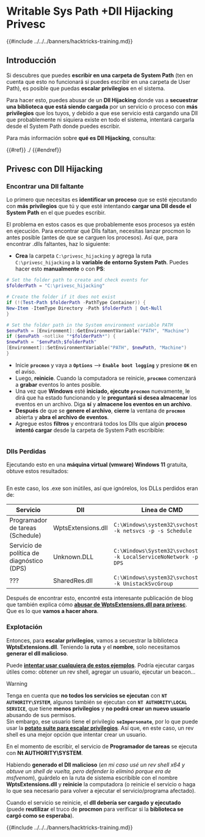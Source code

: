 # Writable Sys Path +Dll Hijacking Privesc

{{#include ../../../banners/hacktricks-training.md}}

## Introducción

Si descubres que puedes **escribir en una carpeta de System Path** (ten en cuenta que esto no funcionará si puedes escribir en una carpeta de User Path), es posible que puedas **escalar privilegios** en el sistema.

Para hacer esto, puedes abusar de un **Dll Hijacking** donde vas a **secuestrar una biblioteca que está siendo cargada** por un servicio o proceso con **más privilegios** que los tuyos, y debido a que ese servicio está cargando una Dll que probablemente ni siquiera existe en todo el sistema, intentará cargarla desde el System Path donde puedes escribir.

Para más información sobre **qué es Dll Hijacking**, consulta:

{{#ref}}
./
{{#endref}}

## Privesc con Dll Hijacking

### Encontrar una Dll faltante

Lo primero que necesitas es **identificar un proceso** que se esté ejecutando con **más privilegios** que tú y que esté intentando **cargar una Dll desde el System Path** en el que puedes escribir.

El problema en estos casos es que probablemente esos procesos ya estén en ejecución. Para encontrar qué Dlls faltan, necesitas lanzar procmon lo antes posible (antes de que se carguen los procesos). Así que, para encontrar .dlls faltantes, haz lo siguiente:

- **Crea** la carpeta `C:\privesc_hijacking` y agrega la ruta `C:\privesc_hijacking` a la **variable de entorno System Path**. Puedes hacer esto **manualmente** o con **PS**:
```powershell
# Set the folder path to create and check events for
$folderPath = "C:\privesc_hijacking"

# Create the folder if it does not exist
if (!(Test-Path $folderPath -PathType Container)) {
New-Item -ItemType Directory -Path $folderPath | Out-Null
}

# Set the folder path in the System environment variable PATH
$envPath = [Environment]::GetEnvironmentVariable("PATH", "Machine")
if ($envPath -notlike "*$folderPath*") {
$newPath = "$envPath;$folderPath"
[Environment]::SetEnvironmentVariable("PATH", $newPath, "Machine")
}
```
- Inicie **`procmon`** y vaya a **`Options`** --> **`Enable boot logging`** y presione **`OK`** en el aviso.
- Luego, **reinicie**. Cuando la computadora se reinicie, **`procmon`** comenzará a **grabar** eventos lo antes posible.
- Una vez que **Windows** esté **iniciado, ejecute `procmon`** nuevamente, le dirá que ha estado funcionando y le **preguntará si desea almacenar** los eventos en un archivo. Diga **sí** y **almacene los eventos en un archivo**.
- **Después** de que se **genere el archivo**, **cierre** la ventana de **`procmon`** abierta y **abra el archivo de eventos**.
- Agregue estos **filtros** y encontrará todos los Dlls que algún **proceso intentó cargar** desde la carpeta de System Path escribible:

<figure><img src="../../../images/image (945).png" alt=""><figcaption></figcaption></figure>

### Dlls Perdidas

Ejecutando esto en una **máquina virtual (vmware) Windows 11** gratuita, obtuve estos resultados:

<figure><img src="../../../images/image (607).png" alt=""><figcaption></figcaption></figure>

En este caso, los .exe son inútiles, así que ignórelos, los DLLs perdidos eran de:

| Servicio                         | Dll                | Línea de CMD                                                        |
| ------------------------------- | ------------------ | ------------------------------------------------------------------ |
| Programador de tareas (Schedule) | WptsExtensions.dll | `C:\Windows\system32\svchost.exe -k netsvcs -p -s Schedule`       |
| Servicio de política de diagnóstico (DPS) | Unknown.DLL        | `C:\Windows\System32\svchost.exe -k LocalServiceNoNetwork -p -s DPS` |
| ???                             | SharedRes.dll      | `C:\Windows\system32\svchost.exe -k UnistackSvcGroup`             |

Después de encontrar esto, encontré esta interesante publicación de blog que también explica cómo [**abusar de WptsExtensions.dll para privesc**](https://juggernaut-sec.com/dll-hijacking/#Windows_10_Phantom_DLL_Hijacking_-_WptsExtensionsdll). Que es lo que **vamos a hacer ahora**.

### Explotación

Entonces, para **escalar privilegios**, vamos a secuestrar la biblioteca **WptsExtensions.dll**. Teniendo la **ruta** y el **nombre**, solo necesitamos **generar el dll malicioso**.

Puede [**intentar usar cualquiera de estos ejemplos**](./#creating-and-compiling-dlls). Podría ejecutar cargas útiles como: obtener un rev shell, agregar un usuario, ejecutar un beacon...

> [!WARNING]
> Tenga en cuenta que **no todos los servicios se ejecutan** con **`NT AUTHORITY\SYSTEM`**, algunos también se ejecutan con **`NT AUTHORITY\LOCAL SERVICE`**, que tiene **menos privilegios** y **no podrá crear un nuevo usuario** abusando de sus permisos.\
> Sin embargo, ese usuario tiene el privilegio **`seImpersonate`**, por lo que puede usar la [**potato suite para escalar privilegios**](../roguepotato-and-printspoofer.md). Así que, en este caso, un rev shell es una mejor opción que intentar crear un usuario.

En el momento de escribir, el servicio de **Programador de tareas** se ejecuta con **Nt AUTHORITY\SYSTEM**.

Habiendo **generado el Dll malicioso** (_en mi caso usé un rev shell x64 y obtuve un shell de vuelta, pero defender lo eliminó porque era de msfvenom_), guárdelo en la ruta de sistema escribible con el nombre **WptsExtensions.dll** y **reinicie** la computadora (o reinicie el servicio o haga lo que sea necesario para volver a ejecutar el servicio/programa afectado).

Cuando el servicio se reinicie, el **dll debería ser cargado y ejecutado** (puede **reutilizar** el truco de **procmon** para verificar si la **biblioteca se cargó como se esperaba**).

{{#include ../../../banners/hacktricks-training.md}}
